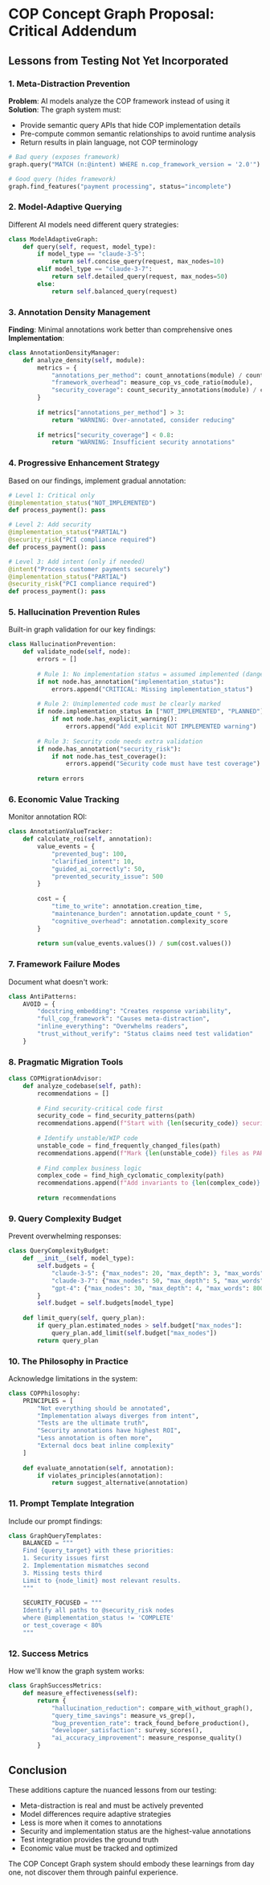 # COP Concept Graph Proposal: Critical Addendum

## Lessons from Testing Not Yet Incorporated

### 1. Meta-Distraction Prevention

**Problem**: AI models analyze the COP framework instead of using it
**Solution**: The graph system must:
- Provide semantic query APIs that hide COP implementation details
- Pre-compute common semantic relationships to avoid runtime analysis
- Return results in plain language, not COP terminology

```python
# Bad query (exposes framework)
graph.query("MATCH (n:@intent) WHERE n.cop_framework_version = '2.0'")

# Good query (hides framework)
graph.find_features("payment processing", status="incomplete")
```

### 2. Model-Adaptive Querying

Different AI models need different query strategies:

```python
class ModelAdaptiveGraph:
    def query(self, request, model_type):
        if model_type == "claude-3-5":
            return self.concise_query(request, max_nodes=10)
        elif model_type == "claude-3-7":
            return self.detailed_query(request, max_nodes=50)
        else:
            return self.balanced_query(request)
```

### 3. Annotation Density Management

**Finding**: Minimal annotations work better than comprehensive ones
**Implementation**: 

```python
class AnnotationDensityManager:
    def analyze_density(self, module):
        metrics = {
            "annotations_per_method": count_annotations(module) / count_methods(module),
            "framework_overhead": measure_cop_vs_code_ratio(module),
            "security_coverage": count_security_annotations(module) / count_security_risks(module)
        }
        
        if metrics["annotations_per_method"] > 3:
            return "WARNING: Over-annotated, consider reducing"
        
        if metrics["security_coverage"] < 0.8:
            return "WARNING: Insufficient security annotations"
```

### 4. Progressive Enhancement Strategy

Based on our findings, implement gradual annotation:

```python
# Level 1: Critical only
@implementation_status("NOT_IMPLEMENTED")
def process_payment(): pass

# Level 2: Add security
@implementation_status("PARTIAL")
@security_risk("PCI compliance required")
def process_payment(): pass

# Level 3: Add intent (only if needed)
@intent("Process customer payments securely")
@implementation_status("PARTIAL")
@security_risk("PCI compliance required")
def process_payment(): pass
```

### 5. Hallucination Prevention Rules

Built-in graph validation for our key findings:

```python
class HallucinationPrevention:
    def validate_node(self, node):
        errors = []
        
        # Rule 1: No implementation status = assumed implemented (dangerous!)
        if not node.has_annotation("implementation_status"):
            errors.append("CRITICAL: Missing implementation_status")
        
        # Rule 2: Unimplemented code must be clearly marked
        if node.implementation_status in ["NOT_IMPLEMENTED", "PLANNED"]:
            if not node.has_explicit_warning():
                errors.append("Add explicit NOT IMPLEMENTED warning")
        
        # Rule 3: Security code needs extra validation
        if node.has_annotation("security_risk"):
            if not node.has_test_coverage():
                errors.append("Security code must have test coverage")
        
        return errors
```

### 6. Economic Value Tracking

Monitor annotation ROI:

```python
class AnnotationValueTracker:
    def calculate_roi(self, annotation):
        value_events = {
            "prevented_bug": 100,
            "clarified_intent": 10,
            "guided_ai_correctly": 50,
            "prevented_security_issue": 500
        }
        
        cost = {
            "time_to_write": annotation.creation_time,
            "maintenance_burden": annotation.update_count * 5,
            "cognitive_overhead": annotation.complexity_score
        }
        
        return sum(value_events.values()) / sum(cost.values())
```

### 7. Framework Failure Modes

Document what doesn't work:

```python
class AntiPatterns:
    AVOID = {
        "docstring_embedding": "Creates response variability",
        "full_cop_framework": "Causes meta-distraction", 
        "inline_everything": "Overwhelms readers",
        "trust_without_verify": "Status claims need test validation"
    }
```

### 8. Pragmatic Migration Tools

```python
class COPMigrationAdvisor:
    def analyze_codebase(self, path):
        recommendations = []
        
        # Find security-critical code first
        security_code = find_security_patterns(path)
        recommendations.append(f"Start with {len(security_code)} security-critical files")
        
        # Identify unstable/WIP code
        unstable_code = find_frequently_changed_files(path)
        recommendations.append(f"Mark {len(unstable_code)} files as PARTIAL/NOT_IMPLEMENTED")
        
        # Find complex business logic
        complex_code = find_high_cyclomatic_complexity(path)
        recommendations.append(f"Add invariants to {len(complex_code)} complex methods")
        
        return recommendations
```

### 9. Query Complexity Budget

Prevent overwhelming responses:

```python
class QueryComplexityBudget:
    def __init__(self, model_type):
        self.budgets = {
            "claude-3-5": {"max_nodes": 20, "max_depth": 3, "max_words": 500},
            "claude-3-7": {"max_nodes": 50, "max_depth": 5, "max_words": 1000},
            "gpt-4": {"max_nodes": 30, "max_depth": 4, "max_words": 800}
        }
        self.budget = self.budgets[model_type]
    
    def limit_query(self, query_plan):
        if query_plan.estimated_nodes > self.budget["max_nodes"]:
            query_plan.add_limit(self.budget["max_nodes"])
        return query_plan
```

### 10. The Philosophy in Practice

Acknowledge limitations in the system:

```python
class COPPhilosophy:
    PRINCIPLES = [
        "Not everything should be annotated",
        "Implementation always diverges from intent",
        "Tests are the ultimate truth",
        "Security annotations have highest ROI",
        "Less annotation is often more",
        "External docs beat inline complexity"
    ]
    
    def evaluate_annotation(self, annotation):
        if violates_principles(annotation):
            return suggest_alternative(annotation)
```

### 11. Prompt Template Integration

Include our prompt findings:

```python
class GraphQueryTemplates:
    BALANCED = """
    Find {query_target} with these priorities:
    1. Security issues first
    2. Implementation mismatches second
    3. Missing tests third
    Limit to {node_limit} most relevant results.
    """
    
    SECURITY_FOCUSED = """
    Identify all paths to @security_risk nodes
    where @implementation_status != 'COMPLETE'
    or test_coverage < 80%
    """
```

### 12. Success Metrics

How we'll know the graph system works:

```python
class GraphSuccessMetrics:
    def measure_effectiveness(self):
        return {
            "hallucination_reduction": compare_with_without_graph(),
            "query_time_savings": measure_vs_grep(),
            "bug_prevention_rate": track_found_before_production(),
            "developer_satisfaction": survey_scores(),
            "ai_accuracy_improvement": measure_response_quality()
        }
```

## Conclusion

These additions capture the nuanced lessons from our testing:
- Meta-distraction is real and must be actively prevented
- Model differences require adaptive strategies  
- Less is more when it comes to annotations
- Security and implementation status are the highest-value annotations
- Test integration provides the ground truth
- Economic value must be tracked and optimized

The COP Concept Graph system should embody these learnings from day one, not discover them through painful experience.